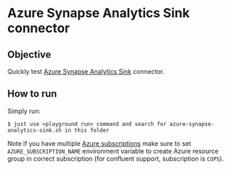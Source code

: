 # Azure Synapse Analytics Sink connector



## Objective

Quickly test [Azure Synapse Analytics Sink](https://docs.confluent.io/kafka-connectors/azure-sql-dw/current/overview.html) connector.


## How to run

Simply run:

```
$ just use <playground run> command and search for azure-synapse-analytics-sink.sh in this folder
```

Note if you have multiple [Azure subscriptions](https://github.com/MicrosoftDocs/azure-docs-cli/blob/main/docs-ref-conceptual/manage-azure-subscriptions-azure-cli.md#change-the-active-subscription) make sure to set `AZURE_SUBSCRIPTION_NAME` environment variable to create Azure resource group in correct subscription (for confluent support, subscription is `COPS`).